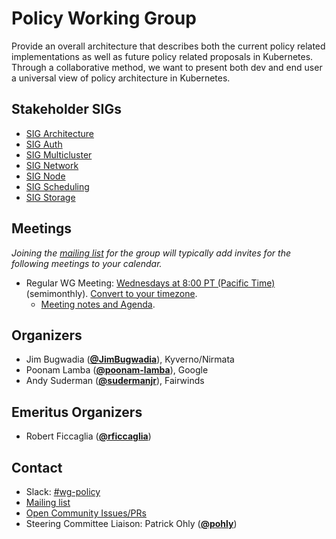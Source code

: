 <!---
This is an autogenerated file!

Please do not edit this file directly, but instead make changes to the
sigs.yaml file in the project root.

To understand how this file is generated, see https://git.k8s.io/community/generator/README.md
--->
# Policy Working Group

Provide an overall architecture that describes both the current policy related implementations as well as future policy related proposals in Kubernetes. Through a collaborative method, we want to present both dev and end user a universal view of policy architecture in Kubernetes.

## Stakeholder SIGs
* [SIG Architecture](/sig-architecture)
* [SIG Auth](/sig-auth)
* [SIG Multicluster](/sig-multicluster)
* [SIG Network](/sig-network)
* [SIG Node](/sig-node)
* [SIG Scheduling](/sig-scheduling)
* [SIG Storage](/sig-storage)

## Meetings
*Joining the [mailing list](https://groups.google.com/forum/#!forum/kubernetes-wg-policy) for the group will typically add invites for the following meetings to your calendar.*
* Regular WG Meeting: [Wednesdays at 8:00 PT (Pacific Time)](https://zoom.us/j/7375677271) (semimonthly). [Convert to your timezone](http://www.thetimezoneconverter.com/?t=8:00&tz=PT%20%28Pacific%20Time%29).
  * [Meeting notes and Agenda](https://docs.google.com/document/d/1ihFfEfgViKlUMbY2NKxaJzBkgHh-Phk5hqKTzK-NEEs/edit?usp=sharing).

## Organizers

* Jim Bugwadia (**[@JimBugwadia](https://github.com/JimBugwadia)**), Kyverno/Nirmata
* Poonam Lamba (**[@poonam-lamba](https://github.com/poonam-lamba)**), Google
* Andy Suderman (**[@sudermanjr](https://github.com/sudermanjr)**), Fairwinds

## Emeritus Organizers

* Robert Ficcaglia (**[@rficcaglia](https://github.com/rficcaglia)**)

## Contact
- Slack: [#wg-policy](https://kubernetes.slack.com/messages/wg-policy)
- [Mailing list](https://groups.google.com/forum/#!forum/kubernetes-wg-policy)
- [Open Community Issues/PRs](https://github.com/kubernetes/community/labels/wg%2Fpolicy)
- Steering Committee Liaison: Patrick Ohly (**[@pohly](https://github.com/pohly)**)
<!-- BEGIN CUSTOM CONTENT -->

<!-- END CUSTOM CONTENT -->
